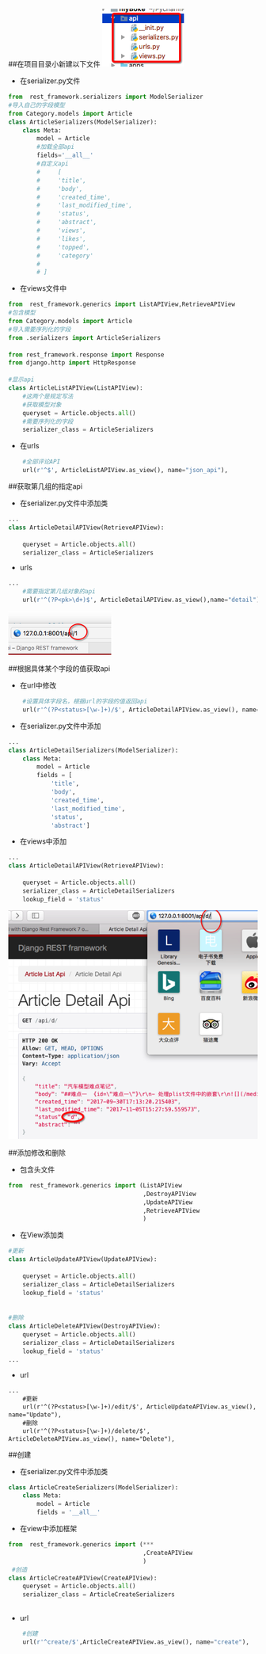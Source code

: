 ##在项目目录小新建以下文件
![](/assets/Snip20171109_2.png)

 - 在serializer.py文件

```python
from  rest_framework.serializers import ModelSerializer
#导入自己的字段模型
from Category.models import Article
class ArticleSerializers(ModelSerializer):
    class Meta:
        model = Article
        #加载全部api
        fields='__all__'
        #自定义api
        #     [
        #     'title',
        #     'body',
        #     'created_time',
        #     'last_modified_time',
        #     'status',
        #     'abstract',
        #     'views',
        #     'likes',
        #     'topped',
        #     'category'
        #
        # ]
```


 - 在views文件中

```python
from  rest_framework.generics import ListAPIView,RetrieveAPIView
#包含模型
from Category.models import Article
#导入需要序列化的字段
from .serializers import ArticleSerializers

from rest_framework.response import Response
from django.http import HttpResponse

#显示api
class ArticleListAPIView(ListAPIView):
    #这两个是规定写法
    #获取模型对象
    queryset = Article.objects.all()
    #需要序列化的字段
    serializer_class = ArticleSerializers
```

 - 在urls

```Python
    #全部评论API
    url(r'^$', ArticleListAPIView.as_view(), name="json_api"),
```
##获取第几组的指定api

 - 在serializer.py文件中添加类

```python
...
class ArticleDetailAPIView(RetrieveAPIView):

    queryset = Article.objects.all()
    serializer_class = ArticleSerializers
```
 - urls

```python
...
    #需要指定第几组对象的api
    url(r'^(?P<pk>\d+)$', ArticleDetailAPIView.as_view(),name="detail"),
```

![](/assets/Snip20171109_4.png)

##根据具体某个字段的值获取api
 - 在url中修改
 
```python
    #设置具体字段名，根据url的字段的值返回api
    url(r'^(?P<status>[\w-]+)/$', ArticleDetailAPIView.as_view(), name="detail"),

```
 - 在serializer.py文件中添加

```python
...
class ArticleDetailSerializers(ModelSerializer):
    class Meta:
        model = Article
        fields = [
            'title',
            'body',
            'created_time',
            'last_modified_time',
            'status',
            'abstract']
```

 - 在views中添加
 
```python
...
class ArticleDetailAPIView(RetrieveAPIView):

    queryset = Article.objects.all()
    serializer_class = ArticleDetailSerializers
    lookup_field = 'status'
```

![](/assets/Snip20171109_5.png)

##添加修改和删除
 - 包含头文件
 
```python
from  rest_framework.generics import (ListAPIView
                                      ,DestroyAPIView
                                      ,UpdateAPIView
                                      ,RetrieveAPIView
                                      )
```

 - 在View添加类

```python
#更新
class ArticleUpdateAPIView(UpdateAPIView):

    queryset = Article.objects.all()
    serializer_class = ArticleDetailSerializers
    lookup_field = 'status'


#删除
class ArticleDeleteAPIView(DestroyAPIView):
    queryset = Article.objects.all()
    serializer_class = ArticleDetailSerializers
    lookup_field = 'status'
...
```
 - url 
 
```
...
    #更新
    url(r'^(?P<status>[\w-]+)/edit/$', ArticleUpdateAPIView.as_view(), name="Update"),
    #删除
    url(r'^(?P<status>[\w-]+)/delete/$', ArticleDeleteAPIView.as_view(), name="Delete"),
```

##创建
 - 在serializer.py文件中添加类

```python
class ArticleCreateSerializers(ModelSerializer):
    class Meta:
        model = Article
        fields = '__all__'
```

 - 在view中添加框架

```python
from  rest_framework.generics import (***
                                      ,CreateAPIView
                                      )
 #创造
class ArticleCreateAPIView(CreateAPIView):
    queryset = Article.objects.all()
    serializer_class = ArticleCreateSerializers                                     
                                     
``` 

 - url
 

```python
    #创建
    url(r'^create/$',ArticleCreateAPIView.as_view(), name="create"),
```






